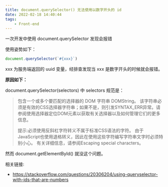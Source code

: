 ```yaml
---
title: document.querySelector() 无法使用以数字开头的 id
date: 2022-02-18 14:40:44
tags: 
    - Front-end
---
```


一次开发中使用 document.querySelector 发现会报错

使用姿势如下：

```ts
document.querySelector(`#{xxx}`)
```

xxx 为服务端返回的 uuid 变量，经排查发现当 xxx 是数字开头的时候就会报错。

**原因如下：**

document.querySelector(selectors) 中 selectors 规范是：

> 包含一个或多个要匹配的选择器的 DOM 字符串 DOMString。 该字符串必须是有效的CSS选择器字符串；如果不是，则引发SYNTAX_ERR异常。请参阅使用选择器定位DOM元素以获取有关选择器以及如何管理它们的更多信息。
>
> 提示:必须使用反斜杠字符转义不属于标准CSS语法的字符。 由于JavaScript也使用退格转义，因此在使用这些字符编写字符串文字时必须特别小心。 有关详细信息，请参阅Escaping special characters。

然而 document.getElementById() 就没这个问题。

相关链接:

* https://stackoverflow.com/questions/20306204/using-queryselector-with-ids-that-are-numbers